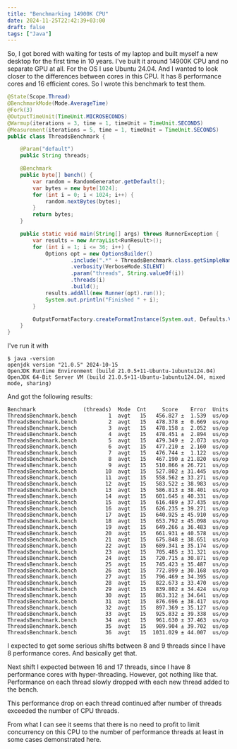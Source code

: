 ```yaml
---
title: "Benchmarking 14900K CPU"
date: 2024-11-25T22:42:39+03:00
draft: false
tags: ["Java"]
---
```


So, I got bored with waiting for tests of my laptop and built myself a new desktop for the first time in 10 years. I've built it around 14900K CPU and no separate GPU at all. For the OS I use Ubuntu 24.04. And I wanted to look closer to the differences between cores in this CPU. It has 8 performance cores and 16 efficient cores. So I wrote this benchmark to test them.

```java
@State(Scope.Thread)
@BenchmarkMode(Mode.AverageTime)
@Fork(3)
@OutputTimeUnit(TimeUnit.MICROSECONDS)
@Warmup(iterations = 3, time = 1, timeUnit = TimeUnit.SECONDS)
@Measurement(iterations = 5, time = 1, timeUnit = TimeUnit.SECONDS)
public class ThreadsBenchmark {

    @Param("default")
    public String threads;

    @Benchmark
    public byte[] bench() {
        var random = RandomGenerator.getDefault();
        var bytes = new byte[1024];
        for (int i = 0; i < 1024; i++) {
            random.nextBytes(bytes);
        }
        return bytes;
    }

    public static void main(String[] args) throws RunnerException {
        var results = new ArrayList<RunResult>();
        for (int i = 1; i <= 36; i++) {
            Options opt = new OptionsBuilder()
                    .include(".*" + ThreadsBenchmark.class.getSimpleName() + ".*")
                    .verbosity(VerboseMode.SILENT)
                    .param("threads", String.valueOf(i))
                    .threads(i)
                    .build();
            results.addAll(new Runner(opt).run());
            System.out.println("Finished " + i);
        }

        OutputFormatFactory.createFormatInstance(System.out, Defaults.VERBOSITY).endRun(results);
    }
}
```
I've run it with 
```
$ java -version
openjdk version "21.0.5" 2024-10-15
OpenJDK Runtime Environment (build 21.0.5+11-Ubuntu-1ubuntu124.04)
OpenJDK 64-Bit Server VM (build 21.0.5+11-Ubuntu-1ubuntu124.04, mixed mode, sharing)
```
And got the following results:
```
Benchmark               (threads)  Mode  Cnt     Score    Error  Units
ThreadsBenchmark.bench          1  avgt   15   456.827 ±  1.539  us/op
ThreadsBenchmark.bench          2  avgt   15   478.378 ±  0.669  us/op
ThreadsBenchmark.bench          3  avgt   15   478.158 ±  2.052  us/op
ThreadsBenchmark.bench          4  avgt   15   478.451 ±  2.894  us/op
ThreadsBenchmark.bench          5  avgt   15   479.349 ±  2.073  us/op
ThreadsBenchmark.bench          6  avgt   15   477.210 ±  2.160  us/op
ThreadsBenchmark.bench          7  avgt   15   476.744 ±  1.122  us/op
ThreadsBenchmark.bench          8  avgt   15   467.190 ± 21.820  us/op
ThreadsBenchmark.bench          9  avgt   15   510.866 ± 26.721  us/op
ThreadsBenchmark.bench         10  avgt   15   527.802 ± 31.445  us/op
ThreadsBenchmark.bench         11  avgt   15   558.562 ± 33.271  us/op
ThreadsBenchmark.bench         12  avgt   15   583.522 ± 38.983  us/op
ThreadsBenchmark.bench         13  avgt   15   586.813 ± 38.401  us/op
ThreadsBenchmark.bench         14  avgt   15   601.645 ± 40.331  us/op
ThreadsBenchmark.bench         15  avgt   15   616.489 ± 37.435  us/op
ThreadsBenchmark.bench         16  avgt   15   626.235 ± 39.271  us/op
ThreadsBenchmark.bench         17  avgt   15   640.925 ± 45.910  us/op
ThreadsBenchmark.bench         18  avgt   15   653.792 ± 45.098  us/op
ThreadsBenchmark.bench         19  avgt   15   649.266 ± 36.483  us/op
ThreadsBenchmark.bench         20  avgt   15   661.931 ± 40.578  us/op
ThreadsBenchmark.bench         21  avgt   15   675.848 ± 38.651  us/op
ThreadsBenchmark.bench         22  avgt   15   689.341 ± 35.174  us/op
ThreadsBenchmark.bench         23  avgt   15   705.485 ± 31.321  us/op
ThreadsBenchmark.bench         24  avgt   15   720.715 ± 30.871  us/op
ThreadsBenchmark.bench         25  avgt   15   745.423 ± 35.487  us/op
ThreadsBenchmark.bench         26  avgt   15   772.899 ± 30.168  us/op
ThreadsBenchmark.bench         27  avgt   15   796.469 ± 34.395  us/op
ThreadsBenchmark.bench         28  avgt   15   822.673 ± 33.470  us/op
ThreadsBenchmark.bench         29  avgt   15   839.802 ± 34.424  us/op
ThreadsBenchmark.bench         30  avgt   15   863.312 ± 34.641  us/op
ThreadsBenchmark.bench         31  avgt   15   876.696 ± 38.417  us/op
ThreadsBenchmark.bench         32  avgt   15   897.369 ± 35.127  us/op
ThreadsBenchmark.bench         33  avgt   15   925.832 ± 39.338  us/op
ThreadsBenchmark.bench         34  avgt   15   961.630 ± 37.463  us/op
ThreadsBenchmark.bench         35  avgt   15   989.904 ± 39.702  us/op
ThreadsBenchmark.bench         36  avgt   15  1031.029 ± 44.007  us/op
```
I expected to get some serious shifts between 8 and 9 threads since I have 8 performance cores. And basically get that. 

Next shift I expected between 16 and 17 threads, since I have 8 performance cores with hyper-threading. However, got nothing like that. Performance on each thread slowly dropped with each new thread added to the bench.

This performance drop on each thread continued after number of threads exceeded the number of CPU threads. 

From what I can see it seems that there is no need to profit to limit concurrency on this CPU to the number of performance threads at least in some cases demonstrated here.